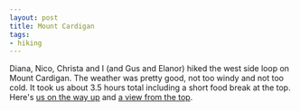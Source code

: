 ```yaml
---
layout: post
title: Mount Cardigan
tags:
- hiking
---
```


Diana, Nico, Christa and I (and Gus and Elanor) hiked the west side loop on Mount Cardigan. The weather was pretty good, not too windy and not too cold. It took us about 3.5 hours total including a short food break at the top. Here's [us on the way up](http://i.grin.io/mount_cardigan.jpg) and [a view from the top](http://i.grin.io/mount_cardigan_top.jpg).
